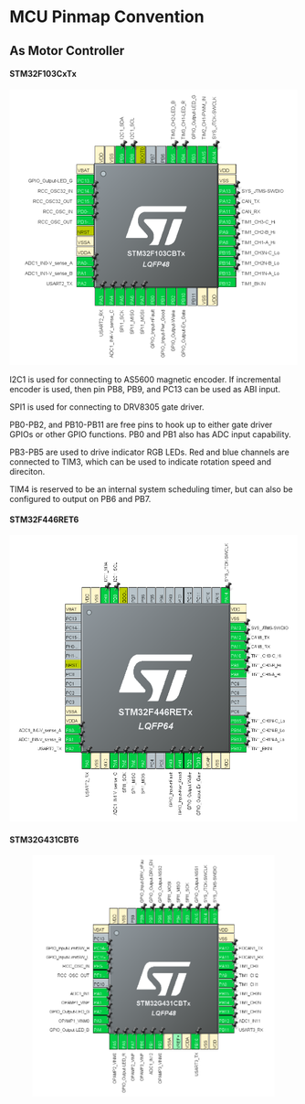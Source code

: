 # MCU Pinmap Convention

## As Motor Controller

#### STM32F103CxTx

![](<../.gitbook/assets/image (33).png>)

I2C1 is used for connecting to AS5600 magnetic encoder. If incremental encoder is used, then pin PB8, PB9, and PC13 can be used as ABI input.

SPI1 is used for connecting to DRV8305 gate driver.

PB0-PB2, and PB10-PB11 are free pins to hook up to either gate driver GPIOs or other GPIO functions. PB0 and PB1 also has ADC input capability.

PB3-PB5 are used to drive indicator RGB LEDs. Red and blue channels are connected to TIM3, which can be used to indicate rotation speed and direciton.&#x20;

TIM4 is reserved to be an internal system scheduling timer, but can also be configured to output on PB6 and PB7.



#### STM32F446RET6

![](<../.gitbook/assets/image (69).png>)



#### STM32G431CBT6

<figure><img src="../.gitbook/assets/image (2) (4).png" alt=""><figcaption></figcaption></figure>

